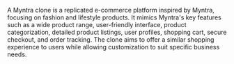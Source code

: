 A Myntra clone is a replicated e-commerce platform inspired by Myntra, focusing on fashion and lifestyle products. It mimics Myntra's key features such as a wide product range, user-friendly interface, product categorization, detailed product listings, user profiles, shopping cart, secure checkout, and order tracking. The clone aims to offer a similar shopping experience to users while allowing customization to suit specific business needs.
